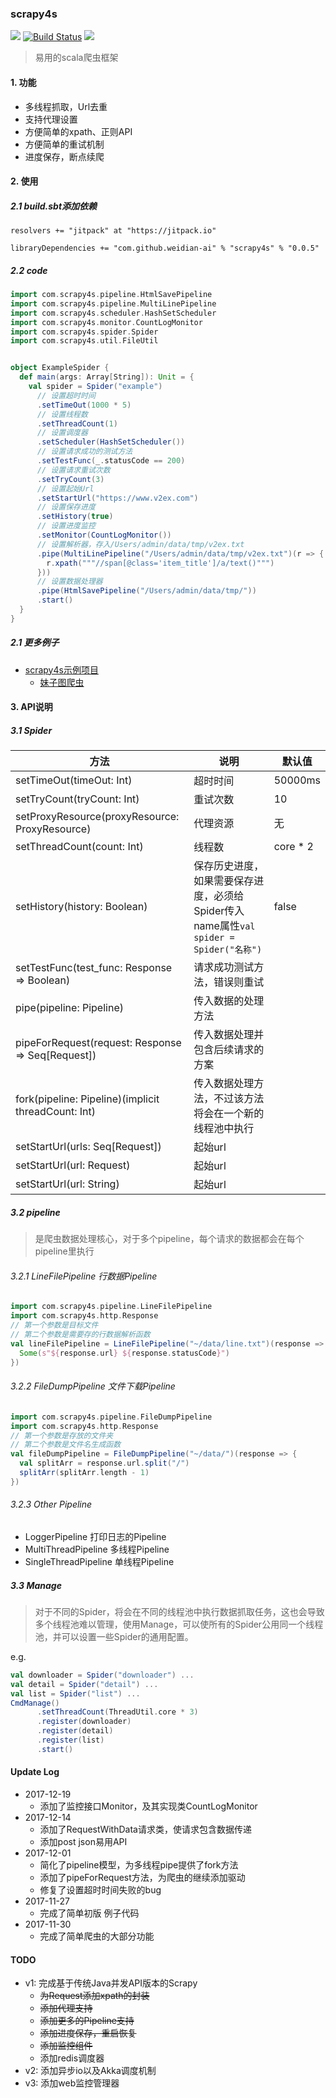 ### scrapy4s

[![](https://jitpack.io/v/sheepmen/scrapy4s.svg)](https://jitpack.io/#sheepmen/scrapy4s)
[![Build Status](https://travis-ci.org/sheepmen/scrapy4s.svg?branch=master)](https://travis-ci.org/sheepmen/scrapy4s)
![](https://img.shields.io/badge/scala-2.12-brightgreen.svg)

>  易用的scala爬虫框架

#### 1. 功能

- 多线程抓取，Url去重
- 支持代理设置
- 方便简单的xpath、正则API
- 方便简单的重试机制
- 进度保存，断点续爬


#### 2. 使用

##### 2.1 build.sbt添加依赖

```
resolvers += "jitpack" at "https://jitpack.io"

libraryDependencies += "com.github.weidian-ai" % "scrapy4s" % "0.0.5"
```



##### 2.2 code

```scala
import com.scrapy4s.pipeline.HtmlSavePipeline
import com.scrapy4s.pipeline.MultiLinePipeline
import com.scrapy4s.scheduler.HashSetScheduler
import com.scrapy4s.monitor.CountLogMonitor
import com.scrapy4s.spider.Spider
import com.scrapy4s.util.FileUtil


object ExampleSpider {
  def main(args: Array[String]): Unit = {
    val spider = Spider("example")
      // 设置超时时间
      .setTimeOut(1000 * 5)
      // 设置线程数
      .setThreadCount(1)
      // 设置调度器
      .setScheduler(HashSetScheduler())
      // 设置请求成功的测试方法
      .setTestFunc(_.statusCode == 200)
      // 设置请求重试次数
      .setTryCount(3)
      // 设置起始Url
      .setStartUrl("https://www.v2ex.com")
      // 设置保存进度
      .setHistory(true)
      // 设置进度监控
      .setMonitor(CountLogMonitor())
      // 设置解析器，存入/Users/admin/data/tmp/v2ex.txt
      .pipe(MultiLinePipeline("/Users/admin/data/tmp/v2ex.txt")(r => {
        r.xpath("""//span[@class='item_title']/a/text()""")
      }))
      // 设置数据处理器
      .pipe(HtmlSavePipeline("/Users/admin/data/tmp/"))
      .start()
  }
}
```

##### 2.1 更多例子
- [scrapy4s示例项目](https://github.com/sheepmen/scrapy4s_demo)
  - [妹子图爬虫](https://github.com/sheepmen/scrapy4s_demo/blob/master/src/main/scala/MeiziSpider.scala)



#### 3. API说明

##### 3.1 Spider

| 方法                                       | 说明                                       | 默认值      |
| ---------------------------------------- | ---------------------------------------- | -------- |
| setTimeOut(timeOut: Int)                 | 超时时间                                     | 50000ms  |
| setTryCount(tryCount: Int)               | 重试次数                                     | 10       |
| setProxyResource(proxyResource: ProxyResource) | 代理资源                                     | 无        |
| setThreadCount(count: Int)               | 线程数                                      | core * 2 |
| setHistory(history: Boolean)             | 保存历史进度，如果需要保存进度，必须给Spider传入name属性```val spider = Spider("名称")``` | false    |
| setTestFunc(test_func: Response => Boolean) | 请求成功测试方法，错误则重试                           |          |
| pipe(pipeline: Pipeline)                 | 传入数据的处理方法                                |          |
| pipeForRequest(request: Response => Seq[Request]) | 传入数据处理并包含后续请求的方案                         |          |
| fork(pipeline: Pipeline)(implicit threadCount: Int) | 传入数据处理方法，不过该方法将会在一个新的线程池中执行              |          |
| setStartUrl(urls: Seq[Request])          | 起始url                                    |          |
| setStartUrl(url: Request)                | 起始url                                    |          |
| setStartUrl(url: String)                 | 起始url                                    |          |



##### 3.2 pipeline

> 是爬虫数据处理核心，对于多个pipeline，每个请求的数据都会在每个pipeline里执行

###### 3.2.1 LineFilePipeline 行数据Pipeline

```scala
import com.scrapy4s.pipeline.LineFilePipeline
import com.scrapy4s.http.Response
// 第一个参数是目标文件
// 第二个参数是需要存的行数据解析函数
val lineFilePipeline = LineFilePipeline("~/data/line.txt")(response => {
  Some(s"${response.url} ${response.statusCode}")
})
```

###### 3.2.2 FileDumpPipeline 文件下载Pipeline

```scala
import com.scrapy4s.pipeline.FileDumpPipeline
import com.scrapy4s.http.Response
// 第一个参数是存放的文件夹
// 第二个参数是文件名生成函数
val fileDumpPipeline = FileDumpPipeline("~/data/")(response => {
  val splitArr = response.url.split("/")
  splitArr(splitArr.length - 1)
})
```

###### 3.2.3 Other Pipeline

- LoggerPipeline 打印日志的Pipeline
- MultiThreadPipeline 多线程Pipeline
- SingleThreadPipeline 单线程Pipeline




##### 3.3 Manage

> 对于不同的Spider，将会在不同的线程池中执行数据抓取任务，这也会导致多个线程池难以管理，使用Manage，可以使所有的Spider公用同一个线程池，并可以设置一些Spider的通用配置。

e.g.

```scala
val downloader = Spider("downloader") ...
val detail = Spider("detail") ...
val list = Spider("list") ...
CmdManage()
      .setThreadCount(ThreadUtil.core * 3)
      .register(downloader)
      .register(detail)
      .register(list)
      .start()
```



#### Update Log
- 2017-12-19
  - 添加了监控接口Monitor，及其实现类CountLogMonitor
- 2017-12-14
  - 添加了RequestWithData请求类，使请求包含数据传递
  - 添加post json易用API 
- 2017-12-01
  - 简化了pipeline模型，为多线程pipe提供了fork方法
  - 添加了pipeForRequest方法，为爬虫的继续添加驱动
  - 修复了设置超时时间失败的bug
- 2017-11-27
  - 完成了简单初版 例子代码
- 2017-11-30
  - 完成了简单爬虫的大部分功能


#### TODO

- v1: 完成基于传统Java并发API版本的Scrapy
  - ~~为Request添加xpath的封装~~
  - ~~添加代理支持~~
  - ~~添加更多的Pipeline支持~~
  - ~~添加进度保存，重启恢复~~
  - ~~添加监控组件~~
  - 添加redis调度器
- v2: 添加异步io以及Akka调度机制
- v3: 添加web监控管理器